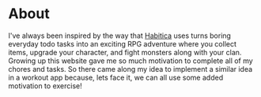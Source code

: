 # About

I've always been inspired by the way that [Habitica](https://habitica.com/) uses turns boring everyday todo tasks into an exciting RPG adventure where you collect items, upgrade your character, and fight monsters along with your clan. Growing up this website gave me so much motivation to complete all of my chores and tasks.
So there came along my idea to implement a similar idea in a workout app because, lets face it, we can all use some added motivation to exercise!
